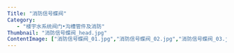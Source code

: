 ```yaml
---
Title: "消防信号蝶阀"
Category:
   - "楼宇水系统阀门•沟槽管件及消防"
Thumbnail: "消防信号蝶阀_head.jpg"
ContentImage: ["消防信号蝶阀_01.jpg","消防信号蝶阀_02.jpg","消防信号蝶阀_03.jpg","消防信号蝶阀_04.jpg","消防信号蝶阀_05.jpg"]
---
```

